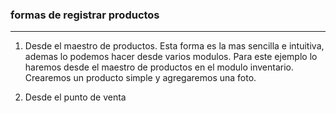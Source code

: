 ### formas de registrar productos
_________________________________
1. Desde el maestro de productos.
Esta forma es la mas sencilla e intuitiva, ademas lo podemos hacer desde varios modulos. Para este ejemplo lo haremos desde el maestro de productos en el modulo 
inventario. Crearemos un producto simple y agregaremos una foto.

2. Desde el punto de venta

